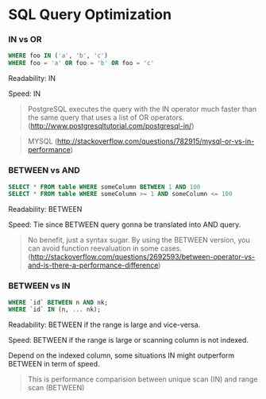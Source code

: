 # SQL Query Optimization

### IN vs OR

``` sql
WHERE foo IN ('a', 'b', 'c')
WHERE foo = 'a' OR foo = 'b' OR foo = 'c'
```

Readability: IN

Speed: IN

> PostgreSQL executes the query with the IN operator much faster than the same query that uses a list of OR operators. (http://www.postgresqltutorial.com/postgresql-in/)

> MYSQL (http://stackoverflow.com/questions/782915/mysql-or-vs-in-performance)

### BETWEEN vs AND

``` sql
SELECT * FROM table WHERE someColumn BETWEEN 1 AND 100
SELECT * FROM table WHERE someColumn >= 1 AND someColumn <= 100
```

Readability: BETWEEN

Speed: Tie since BETWEEN query gonna be translated into AND query.

> No benefit, just a syntax sugar. By using the BETWEEN version, you can avoid function reevaluation in some cases. (http://stackoverflow.com/questions/2692593/between-operator-vs-and-is-there-a-performance-difference)

### BETWEEN vs IN

``` sql
WHERE `id` BETWEEN n AND nk;
WHERE `id` IN (n, ... nk); 
```

Readability: BETWEEN if the range is large and vice-versa.

Speed: BETWEEN if the range is large or scanning column is not indexed.

Depend on the indexed column, some situations IN might outperform BETWEEN in term of speed.

> This is performance comparision between unique scan (IN) and range scan (BETWEEN)